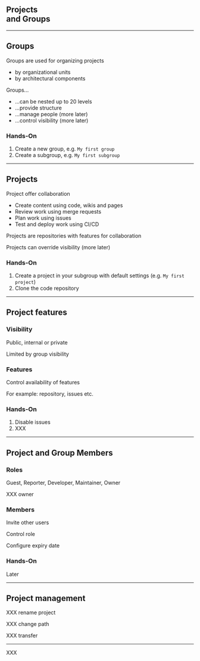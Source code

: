 <!-- .slide: class="vertical-center" -->

<i class="fa-duotone fa-users fa-8x fa-duotone-colors" style="float: right; color: grey;"></i>

## Projects <br>and Groups

---

## Groups

<i class="fa-duotone fa-list-tree fa-4x fa-duotone-colors" style="float: right;"></i>

Groups [<i class="fa-solid fa-arrow-up-right-from-square"></i>](https://docs.gitlab.com/ee/user/group/subgroups/) are used for organizing projects

- by organizational units
- by architectural components

Groups...

- ...can be nested up to 20 levels
- ...provide structure
- ...manage people (more later)
- ...control visibility (more later)

### Hands-On

1. Create a new group, e.g. `My first group`
1. Create a subgroup, e.g. `My first subgroup`

---

## Projects

<i class="fa-duotone fa-people-roof fa-4x fa-duotone-colors-inverted" style="float: right;"></i>

Project [<i class="fa-solid fa-arrow-up-right-from-square"></i>](https://docs.gitlab.com/ee/user/project/) offer collaboration

- Create content using code, wikis and pages
- Review work using merge requests
- Plan work using issues
- Test and deploy work using CI/CD

Projects are repositories with features for collaboration

Projects can override visibility (more later)

### Hands-On

1. Create a project in your subgroup with default settings (e.g. `My first project`)
1. Clone the code repository

---

## Project features

<i class="fa-duotone fa-light-switch-on fa-4x fa-duotone-colors-inverted" style="float: right;"></i>

### Visibility

Public, internal or private

Limited by group visibility

### Features

Control availability of features

For example: repository, issues etc.

### Hands-On

1. Disable issues
1. XXX

---

## Project and Group Members

<i class="fa-duotone fa-id-badge fa-4x fa-duotone-colors" style="float: right;"></i>

### Roles

Guest, Reporter, Developer, Maintainer, Owner

XXX owner

### Members

Invite other users

Control role

Configure expiry date

### Hands-On

Later <i class="fa-duotone fa-face-grin-tongue-wink fa-duotone-colors"></i>

---

## Project management

<i class="fa-duotone fa-user-tie fa-4x fa-duotone-colors" style="float: right;"></i>

XXX rename project

XXX change path

XXX transfer

---

XXX
